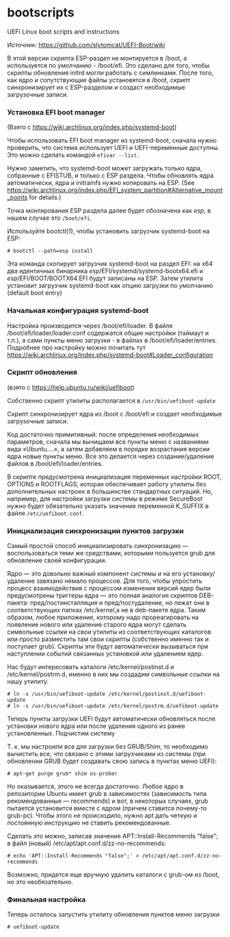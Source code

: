 # bootscripts
UEFI Linux boot scripts and instructions

Источник: https://github.com/slytomcat/UEFI-Boot/wiki

В этой версии скрипта ESP-раздел не монтируется в /boot, а используется по умолчанию - /boot/efi. Это сделано для того, чтобы скрипты обновления initrd могли работать с симлинками. После того, как ядро и сопутствующие файлы установятся в /boot, скрипт синхронизирует их с ESP-разделом и создаст необходимые загрузочные записи.

### Установка EFI boot manager
(Взято с https://wiki.archlinux.org/index.php/systemd-boot)

Чтобы использовать EFI boot manager из systemd-boot, сначала нужно проверить, что система использует UEFI и UEFI-переменные доступны. Это можно сделать командой `efivar --list.`

Нужно заметить, что systemd-boot может загружать только ядра, собранные с EFISTUB, и только с ESP раздела. Чтобы обновлять ядра автоматически, ядра и initramfs нужно копировать на ESP. (See https://wiki.archlinux.org/index.php/EFI_system_partition#Alternative_mount_points for details.)

Точка монтирования ESP раздела далее будет обозначена как *esp*, в нашем случае это `/boot/efi`.

Используйте bootctl(1), чтобы установить загрузчик systemd-boot на ESP:

`# bootctl --path=esp install`

Эта команда скопирует загрузчик systemd-boot на раздел EFI: на x64 два идентичных бинарника *esp*/EFI/systemd/systemd-bootx64.efi и *esp*/EFI/BOOT/BOOTX64.EFI будут записаны на ESP. Затем утилита установит загрузчик systemd-boot как опцию загрузки по умолчанию (default boot entry) 

### Начальная конфигурация systemd-boot
Настройка производится через /boot/efi/loader. В файле /boot/efi/loader/loader.conf содержатся общие настройки (таймаут и т.п.), а сами пункты меню загрузки - в файлах в /boot/efi/loader/entries. Подробнее про настройку можно почитать тут https://wiki.archlinux.org/index.php/systemd-boot#Loader_configuration

### Скрипт обновления
(взято с https://help.ubuntu.ru/wiki/uefiboot)

Собственно скрипт утилиты располагается в `/usr/bin/uefiboot-update`

Скрипт синхронизирует ядра из /boot с /boot/efi и создает необходимые загрузочные записи.

Код достаточно примитивный: после определения необходимых параметров, сначала мы вычищаем все пункты меню с названиями вида «Ubuntu….», а затем добавляем в порядке возрастания версии ядра новые пункты меню. Все это делается через создание/удаление файлов в /boot/efi/loader/entries.

В скрипте предусмотрена инициализация переменных настройки ROOT, OPTIONS и ROOTFLAGS, которая обеспечивает работу утилиты без дополнительных настроек в большинстве стандартных ситуаций. Но, например, для настройки загрузки системы в режиме SecureBoot нужно будет обязательно указать значение переменной K_SUFFIX в файле `/etc/uefiboot.conf`.

### Инициализация синхронизации пунктов загрузки

Самый простой способ инициализировать синхронизацию — воспользоваться теми же средствами, которыми пользуется grub для обновление своей конфигурации.

Ядро — это довольно важный компонент системы и на его установку/удаление завязано немало процессов. Для того, чтобы упростить процесс взаимодействия с процессом изменения версий ядер были предусмотрены триггеры ядра — это полная аналогия скриптов DEB-пакета: пред/постинсталляция и пред/постудаление, но лежат они в соответствующих папках /etc/kernel,а не в deb-пакете ядра. Таким образом, любое приложение, которому надо прореагировать на появление нового или удаление старого ядра могут сделать символьные ссылки на свои утилиты из соответствующих каталогов или просто разместить там свои скрипты (собственно именно так и поступает grub). Скрипты эти будут автоматически вызываться при наступлении событий связанных установкой или удалением ядер.

Нас будут интересовать каталоги /etc/kernel/postinst.d и /etc/kernel/postrm.d, именно в них мы создадим символьные ссылки на нашу утилиту.

```
# ln -s /usr/bin/uefiboot-update /etc/kernel/postinst.d/uefiboot-update
# ln -s /usr/bin/uefiboot-update /etc/kernel/postrm.d/uefiboot-update
```

Теперь пункты загрузки UEFI будут автоматически обновляться после установки нового ядра или после удаления одного из ранее установленных.
Подчистим систему

Т. к. мы настроили все для загрузки без GRUB/Shim, то необходимо вычистить все, что связано с этими загрузчиками из системы (при обновлении GRUB будет создавать свою запись в пунктах меню UEFI):

`# apt-get purge grub* shim os-prober`

Но оказывается, этого не всегда достаточно. Любое ядро в репозитории Ubuntu имеет grub в зависимостях (зависимость типа рекомендованные — recommends) и вот, в некоторых случаях, grub пытается установится вместе с ядром (причем ставится почему-то grub-pc). Чтобы этого не происходило, нужно apt дать четкую и постоянную инструкцию не ставить рекомендованные.

Сделать это можно, записав значение APT::Install-Recommends "false"; в файл (новый) /etc/apt/apt.conf.d/zz-no-recommends:

`# echo 'APT::Install-Recommends "false";' > /etc/apt/apt.conf.d/zz-no-recommends`

Возможно, придется еще вручную удалить каталоги с grub-ом из /boot, но это необязательно.

### Финальная настройка

Теперь осталось запустить утилиту обновления пунктов меню загрузки

`# uefiboot-update`
